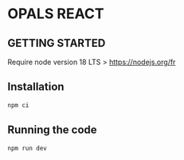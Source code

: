 # OPALS REACT

## GETTING STARTED
Require node version 18 LTS > https://nodejs.org/fr


## Installation

```bash
npm ci
```

## Running the code

```bash
npm run dev
```
